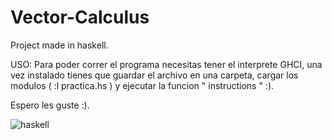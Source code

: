 # Vector-Calculus
Project made in haskell.

USO: Para poder correr el programa necesitas tener el interprete GHCI, una vez instalado tienes que guardar el archivo en una carpeta, cargar los modulos ( :l practica.hs ) y ejecutar la funcion " instructions "  :).


Espero les guste :).


![haskell](https://user-images.githubusercontent.com/88689761/158700174-cada1521-0745-4942-8033-a17d85bbadde.png)
